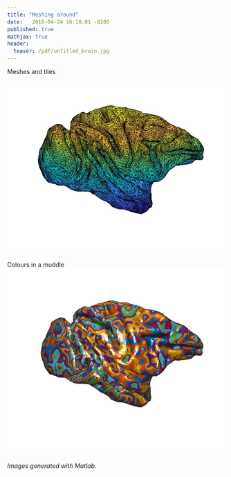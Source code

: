 ```yaml
---
title: "Meshing around"
date:   2018-04-24 16:18:01 -0200
published: true
mathjax: true
header:
  teaser: /pdf/untitled_brain.jpg
---
```


Meshes and tiles

![Image of a brain](/pdf/untitled_brain.jpg)




Colours in a muddle
![Image of another brain](/assets/images/popBrain.bmp)


*Images generated with Matlab.* <br>
